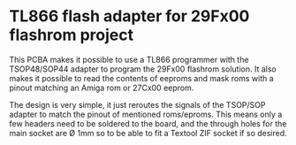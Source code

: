 # TL866 flash adapter for 29Fx00 flashrom project

This PCBA makes it possible to use a TL866 programmer with the TSOP48/SOP44 adapter to program the 29Fx00 flashrom solution.
It also makes it possible to read the contents of eeproms and mask roms with a pinout matching an Amiga rom or 27Cx00 eeprom.

The design is very simple, it just reroutes the signals of the TSOP/SOP adapter to match the pinout of mentioned roms/eproms.
This means only a few headers need to be soldered to the board, and the through holes for the main socket
are Ø 1mm so to be able to fit a Textool ZIF socket if so desired.